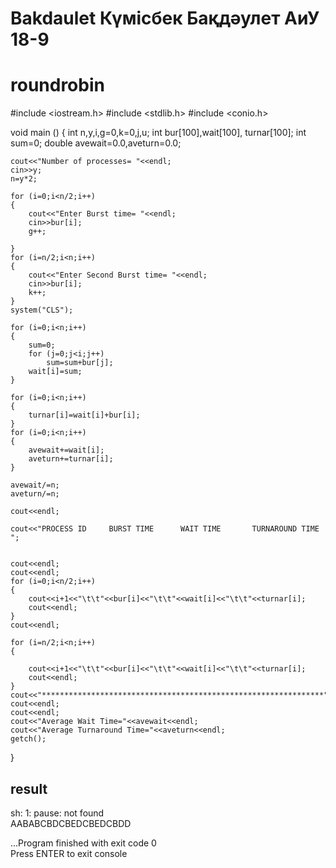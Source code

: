  # Bakdaulet Күмісбек Бақдәулет АиУ 18-9
 
 # roundrobin
 
 #include <iostream.h>
#include <stdlib.h>
#include <conio.h>
 
void main ()
{
    int n,y,i,g=0,k=0,j,u;
    int bur[100],wait[100], turnar[100];
    int sum=0;
    double avewait=0.0,aveturn=0.0;
 
 
    cout<<"Number of processes= "<<endl;
    cin>>y;
    n=y*2;
 
    for (i=0;i<n/2;i++)
    {   
        cout<<"Enter Burst time= "<<endl;
        cin>>bur[i];
        g++;
 
    }
    for (i=n/2;i<n;i++)
    {   
        cout<<"Enter Second Burst time= "<<endl;
        cin>>bur[i];
        k++;
    }
    system("CLS");
 
    for (i=0;i<n;i++)
    {
        sum=0;
        for (j=0;j<i;j++)
            sum=sum+bur[j];
        wait[i]=sum;
    }
 
    for (i=0;i<n;i++)
    {
        turnar[i]=wait[i]+bur[i];
    }
    for (i=0;i<n;i++)
    {
        avewait+=wait[i];
        aveturn+=turnar[i];
    }
    
    avewait/=n;
    aveturn/=n;
 
    cout<<endl;
 
    cout<<"PROCESS ID     BURST TIME      WAIT TIME       TURNAROUND TIME ";
    
    
    cout<<endl;
    cout<<endl;
    for (i=0;i<n/2;i++)
    {
        cout<<i+1<<"\t\t"<<bur[i]<<"\t\t"<<wait[i]<<"\t\t"<<turnar[i];
        cout<<endl;
    }
    cout<<endl;
        
    for (i=n/2;i<n;i++)
    {
            
        cout<<i+1<<"\t\t"<<bur[i]<<"\t\t"<<wait[i]<<"\t\t"<<turnar[i];
        cout<<endl;
    }
    cout<<"***************************************************************";
    cout<<endl;
    cout<<endl;
    cout<<"Average Wait Time="<<avewait<<endl;
    cout<<"Average Turnaround Time="<<aveturn<<endl;
    getch();
 
}

## result 

sh: 1: pause: not found                                                                                                       
AABABCBDCBEDCBEDCBDD                                                                                                          
                                                                                                                              
...Program finished with exit code 0                                                                                          
Press ENTER to exit console
